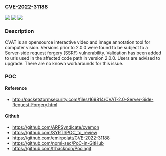 ### [CVE-2022-31188](https://cve.mitre.org/cgi-bin/cvename.cgi?name=CVE-2022-31188)
![](https://img.shields.io/static/v1?label=Product&message=cvat&color=blue)
![](https://img.shields.io/static/v1?label=Version&message=n%2Fa&color=blue)
![](https://img.shields.io/static/v1?label=Vulnerability&message=CWE-918%3A%20Server-Side%20Request%20Forgery%20(SSRF)&color=brighgreen)

### Description

CVAT is an opensource interactive video and image annotation tool for computer vision. Versions prior to 2.0.0 were found to be subject to a Server-side request forgery (SSRF) vulnerability. Validation has been added to urls used in the affected code path in version 2.0.0. Users are advised to upgrade. There are no known workarounds for this issue.

### POC

#### Reference
- http://packetstormsecurity.com/files/169814/CVAT-2.0-Server-Side-Request-Forgery.html

#### Github
- https://github.com/ARPSyndicate/cvemon
- https://github.com/SYRTI/POC_to_review
- https://github.com/emirpolatt/CVE-2022-31188
- https://github.com/nomi-sec/PoC-in-GitHub
- https://github.com/trhacknon/Pocingit


